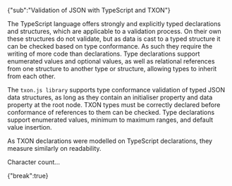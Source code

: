 {"sub":"Validation of JSON with TypeScript and TXON"}

The TypeScript language offers strongly and explicitly typed declarations and structures, which are applicable to a validation process. On their own these structures do not validate, but as data is cast to a typed structure it can be checked based on type conformance. As such they require the writing of more code than declarations. Type declarations support enumerated values and optional values, as well as relational references from one structure to another type or structure, allowing types to inherit from each other.

The `txon.js library` supports type conformance validation of typed JSON data structures, as long as they contain an initialiser property and data property at the root node. TXON types must be correctly declared before conformance of references to them can be checked. Type declarations support enumerated values, minimum to maximum ranges, and default value insertion.

As TXON declarations were modelled on TypeScript declarations, they measure similarly on readability.

Character count...

{"break":true}
